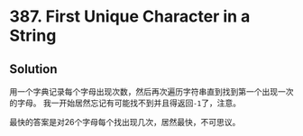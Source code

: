 # 387. First Unique Character in a String

## Solution

用一个字典记录每个字母出现次数，然后再次遍历字符串直到找到第一个出现一次的字母。
我一开始居然忘记有可能找不到并且得返回`-1`了，注意。

最快的答案是对26个字母每个找出现几次，居然最快，不可思议。